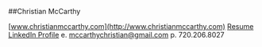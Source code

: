 ##Christian McCarthy

[www.christianmccarthy.com](http://www.christianmccarthy.com)
[Resume](http://www.christianmccarthy.com/resume.html)
[LinkedIn Profile](https://www.linkedin.com/in/christian-mccarthy)
e. mccarthychristian@gmail.com
p. 720.206.8027